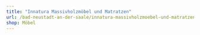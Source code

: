 ```yaml
---
title: "Innatura Massivholzmöbel und Matratzen"
url: /bad-neustadt-an-der-saale/innatura-massivholzmoebel-und-matratzen/
shop: Möbel
---
```

